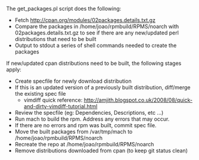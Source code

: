 The get_packages.pl script does the following:

  - Fetch http://cpan.org/modules/02packages.details.txt.gz
  - Compare the packages in /home/joao/rpmbuild/RPMS/noarch with 02packages.details.txt.gz to see if there are any new/updated perl distributions that need to be built
  - Output to stdout a series of shell commands needed to create the packages


If new/updated cpan distributions need to be built, the following stages apply:

  - Create specfile for newly download distribution
  - If this is an updated version of a previously built distribution, diff/merge the existing spec file
    - vimdiff quick reference: http://amjith.blogspot.co.uk/2008/08/quick-and-dirty-vimdiff-tutorial.html
  - Review the specfile (eg: Dependencies, Descriptions, etc ...)
  - Run mach to build the rpm. Address any errors that may occur.
  - If there are no errors and rpm was built, commit spec file.
  - Move the built packages from /var/tmp/mach to /home/joao/rpmbuild/RPMS/noarch
  - Recreate the repo at /home/joao/rpmbuild/RPMS/noarch
  - Remove distributions downloaded from cpan (to keep git status clean)
